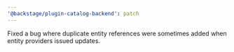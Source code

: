 ```yaml
---
'@backstage/plugin-catalog-backend': patch
---
```


Fixed a bug where duplicate entity references were sometimes added when entity providers issued updates.
